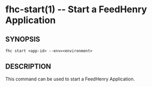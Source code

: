 fhc-start(1) -- Start a FeedHenry Application
===========================================

## SYNOPSIS

    fhc start <app-id> --env=<environment>
    
## DESCRIPTION

This command can be used to start a FeedHenry Application.

